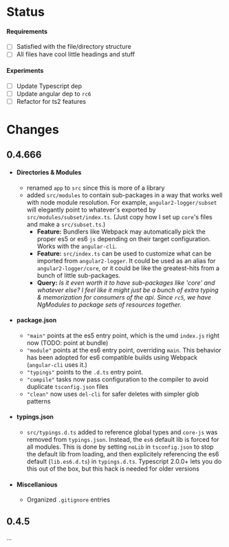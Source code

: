 # Status

#### **Requirements**
- [ ] Satisfied with the file/directory structure
- [ ] All files have cool little headings and stuff

#### **Experiments**
- [ ] Update Typescript dep
- [ ] Update angular dep to `rc6`
- [ ] Refactor for ts2 features

# Changes

## **0.4.666**
- #### **Directories & Modules**
  - renamed `app` to `src` since this is more of a library
  - added `src/modules` to contain sub-packages in a way that works well with node module resolution. For example,  `angular2-logger/subset` will elegantly point to whatever's exported by `src/modules/subset/index.ts`. (Just copy how I set up `core`'s files and make a `src/subset.ts`.)
    - **Feature:** Bundlers like Webpack may automatically pick the proper es5 or es6 `js` depending on their target configuration. Works with the `angular-cli`.
    - **Feature:** `src/index.ts` can be used to customize what can be imported from `angular2-logger`. It could be used as an alias for `angular2-logger/core`, or it could be like the greatest-hits from a bunch of little sub-packages.
    - **Query:** _Is it even worth it to have sub-packages like 'core' and whatever else? I feel like it might just be a bunch of extra typing & memorization for consumers of the api. Since `rc5`, we have NgModules to package sets of resources together._
- #### **package.json**
  - `"main"` points at the es5 entry point, which is the umd `index.js` right now (TODO: point at bundle)
  - `"module"` points at the es6 entry point, overriding `main`. This behavior has been adopted for es6 compatible builds using Webpack (`angular-cli` uses it.)
  - `"typings"` points to the `.d.ts` entry point.
  - `"compile"` tasks now pass configuration to the compiler to avoid duplicate `tsconfig.json` files
  - `"clean"` now uses `del-cli` for safer deletes with simpler glob patterns
- #### **typings.json**
  - `src/typings.d.ts` added to reference global types and `core-js` was removed from `typings.json`. Instead, the `es6` default lib is forced for all modules. This is done by setting `noLib` in `tsconfig.json` to stop the default lib from loading, and then explicitely referencing the es6 default (`lib.es6.d.ts`) in `typings.d.ts`. Typescript 2.0.0+ lets you do this out of the box, but this hack is needed for older versions
- #### **Miscellanious**
  - Organized `.gitignore` entries

## **0.4.5**
...
